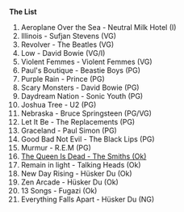 **The List**
1. Aeroplane Over the Sea - Neutral Milk Hotel (I)
1. Illinois - Sufjan Stevens (VG)
1. Revolver - The Beatles (VG)
2. Low - David Bowie (VG/I)
4. Violent Femmes - Violent Femmes (VG)
3. Paul's Boutique - Beastie Boys (PG)
5. Purple Rain - Prince (PG)
6. Scary Monsters - David Bowie (PG)
7. Daydream Nation - Sonic Youth (PG)
8. Joshua Tree - U2 (PG)
9. Nebraska - Bruce Springsteen (PG/VG)
10. Let It Be - The Replacements (PG)
11. Graceland - Paul Simon (PG)
12. Good Bad Not Evil - The Black Lips (PG)
13. Murmur - R.E.M (PG)
12. [The Queen Is Dead - The Smiths (Ok)](#the-queen-is-dead)
14. Remain in light - Talking Heads (Ok)
15. New Day Rising - Hüsker Du (Ok)
16. Zen Arcade - Hüsker Du (Ok)
17. 13 Songs - Fugazi (Ok)
18. Everything Falls Apart - Hüsker Du (NG)
